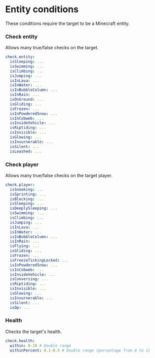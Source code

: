 # Entity conditions

These conditions require the target to be a Minecraft entity.

### Check entity

Allows many true/false checks on the target.

```yaml
check.entity:
  isSleeping: ...
  isSwimming: ...
  isClimbing: ...
  isJumping: ...
  isInLava: ...
  isInWater: ...
  isInBubbleColumn: ...
  isInRain: ...
  isOnGround: ...
  isGliding: ...
  isFrozen: ...
  isInPowderedSnow: ...
  isInCobweb: ...
  isInsideVehicle: ...
  isRiptiding: ...
  isInvisible: ...
  isGlowing: ...
  isInvurnerable: ...
  isSilent: ...
  isLeashed: ...
```

### Check player

Allows many true/false checks on the target player.

```yaml
check.player:
  isSneaking: ...
  isSprinting: ...
  isBlocking: ...
  isSleeping: ...
  isDeeplySleeping: ...
  isSwimming: ...
  isClimbing: ...
  isJumping: ...
  isInLava: ...
  isInWater: ...
  isInBubbleColumn: ...
  isInRain: ...
  isFlying: ...
  isGliding: ...
  isFrozen: ...
  isFreezeTickingLocked: ...
  isInPowderedSnow: ...
  isInCobweb: ...
  isInsideVehicle: ...
  isConversing: ...
  isRiptiding: ...
  isInvisible: ...
  isGlowing: ...
  isInvurnerable: ...
  isSilent: ...
  isOp: ...
```

### Health

Checks the target's health.

```yaml
check.health:
  within: 0-10 # Double range
  withinPercent: 0.1-0.5 # Double range (percentage from 0 to 1)
```
